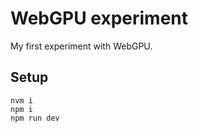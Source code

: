 
# WebGPU experiment

My first experiment with WebGPU.

## Setup

    nvm i
    npm i
    npm run dev
